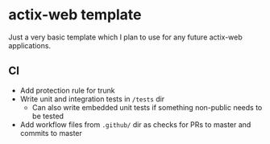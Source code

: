 # actix-web template

Just a very basic template which I plan to use for any future actix-web applications.

## CI

- Add protection rule for trunk
- Write unit and integration tests in `/tests` dir
  - Can also write embedded unit tests if something non-public needs to be tested
- Add workflow files from `.github/` dir as checks for PRs to master and commits to master
